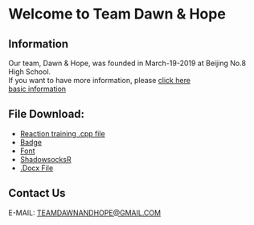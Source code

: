 # Welcome to Team Dawn & Hope  
## Information  
Our team, Dawn & Hope, was founded in March-19-2019 at Beijing No.8 High School.  
If you want to have more information, please [click here](https://github.com/kevin56348/Dawn-And-Hope.github.io)  
[basic information](https://kevin56348.github.io/Dawn-And-Hope.github.io/basic/basicinfo.html)  
  
  
## File Download:  
* [Reaction training .cpp file](https://kevin56348.github.io/Dawn-And-Hope.github.io/timer/React.cpp)  
* [Badge](https://kevin56348.github.io/Dawn-And-Hope.github.io/basic/badge/badge1.ai)
* [Font](https://kevin56348.github.io/Dawn-And-Hope.github.io/basic/badge/font.ai)
* [ShadowsocksR](https://kevin56348/Dawn-And-Hope/Dawn-And-Hope.github.io/basic/Meow.7z)
* [.Docx File](https://kevin56348.github.io/Dawn-And-Hope.github.io/basic/000.docx)
  
  
## Contact Us  
E-MAIL: TEAMDAWNANDHOPE@GMAIL.COM